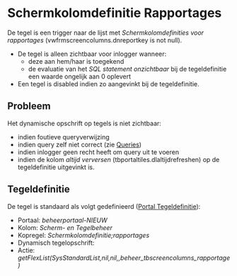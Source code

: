 # Schermkolomdefinitie Rapportages

De tegel is een trigger naar de lijst met *Schermkolomdefinities voor rapportages* (vwfrmscreencolumns.dnreportkey is not null).

  * De tegel is alleen zichtbaar voor inlogger wanneer: 
    * deze aan hem/haar is toegekend 
    * de evaluatie van het *SQL statement onzichtbaar* bij de tegeldefinitie een waarde ongelijk aan 0 oplevert
  * Een tegel is disabled indien zo aangevinkt bij de tegeldefinitie.

## Probleem

Het dynamische opschrift op tegels is niet zichtbaar:

  * indien foutieve queryverwijzing 
  * indien query zelf niet correct (zie [Queries](/docs/instellen_inrichten/queries.md))
  * indien inlogger geen recht heeft om query uit te voeren 
  * indien de kolom *altijd verversen* (tbportaltiles.dlaltijdrefreshen) op de tegeldefinitie uitgevinkt is.

## Tegeldefinitie

De tegel is standaard als volgt gedefinieerd ([Portal Tegeldefinitie](/docs/instellen_inrichten/portaldefinitie/portal_tegel.md)):

  * Portaal: *beheerportaal-NIEUW*
  * Kolom: *Scherm- en Tegelbeheer*
  * Kopregel: *Schermkolomdefinitie;rapportages*
  * Dynamisch tegelopschrift: 
  * Actie: *getFlexList(SysStandardList,nil,nil,,beheer_tbscreencolumns_rapportage)*

